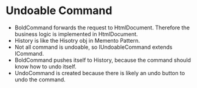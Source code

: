 ﻿# Undoable Command
- BoldCommand forwards the request to HtmlDocument. 
Therefore the business logic is implemented in HtmlDocument.
- History is like the Hisotry obj in Memento Pattern.
- Not all command is undoable, so  IUndoableCommand extends ICommand.
- BoldCommand pushes itself to History, because the command should know how to undo itself. 
- UndoCommand is created because there is likely an undo button to undo the command.
